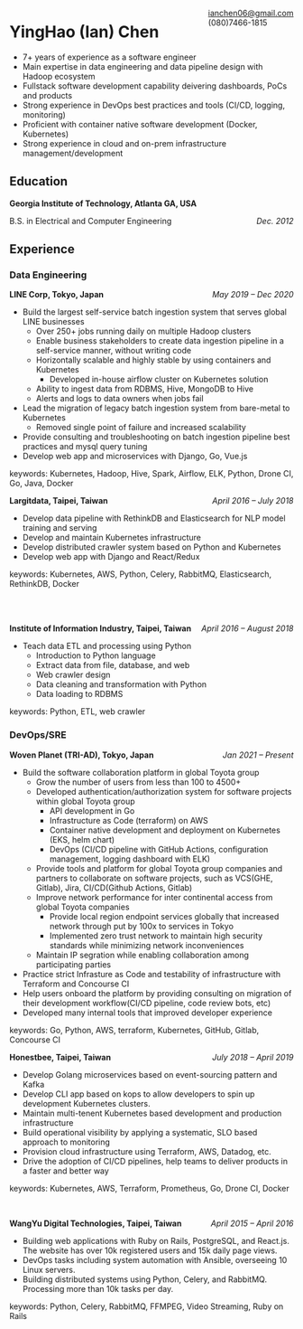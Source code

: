 <span style="float: right">ianchen06@gmail.com<br>(080)7466-1815</span>
# YingHao (Ian) Chen
- 7+ years of experience as a software engineer
- Main expertise in data engineering and data pipeline design with Hadoop ecosystem
- Fullstack software development capability deivering dashboards, PoCs and products
- Strong experience in DevOps best practices and tools (CI/CD, logging, monitoring)
- Proficient with container native software development (Docker, Kubernetes)
- Strong experience in cloud and on-prem infrastructure management/development

## Education
**Georgia Institute of Technology, Atlanta GA, USA**

B.S. in Electrical and Computer Engineering
<span style="float: right">*Dec. 2012*</span>

## Experience

### Data Engineering

**LINE Corp, Tokyo, Japan**
<span style="float: right">*May 2019 &ndash; Dec 2020*</span>

- Build the largest self-service batch ingestion system that serves global LINE businesses
  - Over 250+ jobs running daily on multiple Hadoop clusters
  - Enable business stakeholders to create data ingestion pipeline in a self-service manner, without writing code
  - Horizontally scalable and highly stable by using containers and Kubernetes
    - Developed in-house airflow cluster on Kubernetes solution
  - Ability to ingest data from RDBMS, Hive, MongoDB to Hive
  - Alerts and logs to data owners when jobs fail
- Lead the migration of legacy batch ingestion system from bare-metal to Kubernetes
  - Removed single point of failure and increased scalability
- Provide consulting and troubleshooting on batch ingestion pipeline best practices and mysql query tuning
- Develop web app and microservices with Django, Go, Vue.js

keywords: Kubernetes, Hadoop, Hive, Spark, Airflow, ELK, Python, Drone CI, Go, Java, Docker

**Largitdata, Taipei, Taiwan**
<span style="float: right">*April 2016 &ndash; July 2018*</span>

- Develop data pipeline with RethinkDB and Elasticsearch for NLP model training and serving
- Develop and maintain Kubernetes infrastructure
- Develop distributed crawler system based on Python and Kubernetes
- Develop web app with Django and React/Redux

keywords: Kubernetes, AWS, Python, Celery, RabbitMQ, Elasticsearch, RethinkDB, Docker

<br />
<br />

**Institute of Information Industry, Taipei, Taiwan**
<span style="float: right">*April 2016 &ndash; August 2018*</span>

- Teach data ETL and processing using Python
  - Introduction to Python language
  - Extract data from file, database, and web
  - Web crawler design
  - Data cleaning and transformation with Python
  - Data loading to RDBMS

keywords: Python, ETL, web crawler

### DevOps/SRE

**Woven Planet (TRI-AD), Tokyo, Japan**
<span style="float: right">*Jan 2021 &ndash; Present*</span>

- Build the software collaboration platform in global Toyota group
  - Grow the number of users from less than 100 to 4500+
  - Developed authentication/authorization system for software projects within global Toyota group
    - API development in Go
    - Infrastructure as Code (terraform) on AWS
    - Container native development and deployment on Kubernetes (EKS, helm chart)
    - DevOps (CI/CD pipeline with GitHub Actions, configuration management, logging dashboard with ELK)
  - Provide tools and platform for global Toyota group companies and partners to collaborate on software projects, such as VCS(GHE, Gitlab), Jira, CI/CD(Github Actions, Gitlab)
  - Improve network performance for inter continental access from global Toyota companies
    - Provide local region endpoint services globally that increased network through put by 100x to services in Tokyo
    - Implemented zero trust network to maintain high security standards while minimizing network inconveniences
  - Maintain IP segration while enabling collaboration among participating parties
- Practice strict Infrasture as Code and testability of infrastructure with Terraform and Concourse CI
- Help users onboard the platform by providing consulting on migration of their development workflow(CI/CD pipeline, code review bots, etc)
- Developed many internal tools that improved developer experience

keywords: Go, Python, AWS, terraform, Kubernetes, GitHub, Gitlab, Concourse CI

**Honestbee, Taipei, Taiwan**
<span style="float: right">*July 2018 &ndash; April 2019*</span>

- Develop Golang microservices based on event-sourcing pattern and Kafka
- Develop CLI app based on kops to allow developers to spin up development Kubernetes clusters.
- Maintain multi-tenent Kubernetes based development and production infrastructure
- Build operational visibility by applying a systematic, SLO based approach to monitoring
- Provision cloud infrastructure using Terraform, AWS, Datadog, etc.
- Drive the adoption of CI/CD pipelines, help teams to deliver products in a faster and better way

keywords: Kubernetes, AWS, Terraform, Prometheus, Go, Drone CI, Docker

<br />

**WangYu Digital Technologies, Taipei, Taiwan**
<span style="float: right">*April 2015 &ndash; April 2016*</span>

- Building web applications with Ruby on Rails, PostgreSQL, and React.js. The website has over 10k registered users and 15k daily page views.
- DevOps tasks including system automation with Ansible, overseeing 10 Linux servers.
- Building distributed systems using Python, Celery, and RabbitMQ. Processing more than 10k tasks per day.

keywords: Python, Celery, RabbitMQ, FFMPEG, Video Streaming, Ruby on Rails

